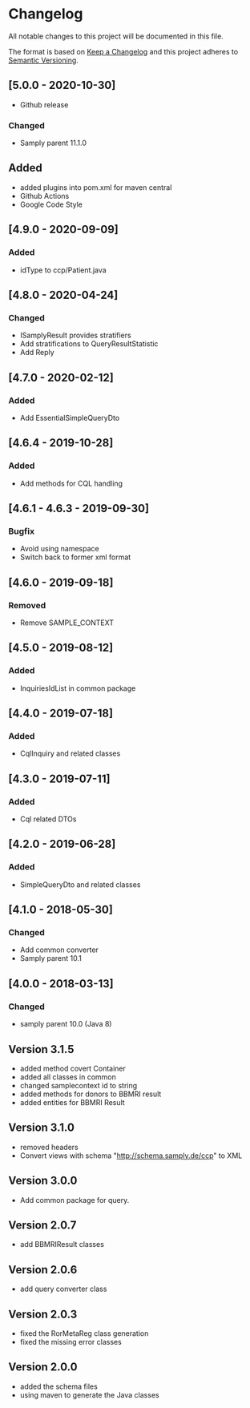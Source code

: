 # Changelog
All notable changes to this project will be documented in this file.

The format is based on [Keep a Changelog](http://keepachangelog.com/)
and this project adheres to [Semantic Versioning](http://semver.org/).

## [5.0.0 - 2020-10-30]
- Github release
### Changed
- Samply parent 11.1.0
## Added
- added plugins into pom.xml for maven central
- Github Actions
- Google Code Style

## [4.9.0 - 2020-09-09]
### Added
- idType to ccp/Patient.java

## [4.8.0 - 2020-04-24]
### Changed
- ISamplyResult provides stratifiers
- Add stratifications to QueryResultStatistic
- Add Reply

## [4.7.0 - 2020-02-12]
### Added
- Add EssentialSimpleQueryDto

## [4.6.4 - 2019-10-28]
### Added
- Add methods for CQL handling

## [4.6.1 - 4.6.3 - 2019-09-30]
### Bugfix
- Avoid using namespace
- Switch back to former xml format

## [4.6.0 - 2019-09-18]
### Removed
- Remove SAMPLE_CONTEXT

## [4.5.0 - 2019-08-12]
### Added
- InquiriesIdList in common package

## [4.4.0 - 2019-07-18]
### Added
- CqlInquiry and related classes

## [4.3.0 - 2019-07-11]
### Added
- Cql related DTOs

## [4.2.0 - 2019-06-28]
### Added
- SimpleQueryDto and related classes
 
## [4.1.0 - 2018-05-30]
### Changed
- Add common converter
- Samply parent 10.1

## [4.0.0 - 2018-03-13]
### Changed
- samply parent 10.0 (Java 8)

## Version 3.1.5

- added method covert Container
- added all classes in common
- changed samplecontext id to string
- added methods for donors to BBMRI result
- added entities for BBMRI Result 

## Version 3.1.0
- removed headers
- Convert views with schema "http://schema.samply.de/ccp" to XML

## Version 3.0.0

- Add common package for query.

## Version 2.0.7

- add BBMRIResult classes

## Version 2.0.6

- add query converter class

## Version 2.0.3

- fixed the RorMetaReg class generation
- fixed the missing error classes

## Version 2.0.0

- added the schema files
- using maven to generate the Java classes

